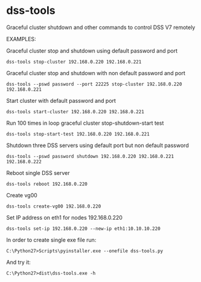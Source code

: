 # dss-tools
Graceful cluster shutdown and other commands to control DSS V7 remotely

EXAMPLES:

Graceful cluster stop and shutdown using default password and port

	dss-tools stop-cluster 192.168.0.220 192.168.0.221
Graceful cluster stop and shutdown with non default password and port

	dss-tools --pswd password --port 22225 stop-cluster 192.168.0.220 192.168.0.221
Start cluster with default password and port

	dss-tools start-cluster 192.168.0.220 192.168.0.221
Run 100 times in loop graceful cluster stop-shutdown-start test

	dss-tools stop-start-test 192.168.0.220 192.168.0.221
Shutdown three DSS servers using default port but non default password

	dss-tools --pswd password shutdown 192.168.0.220 192.168.0.221 192.168.0.222
Reboot single DSS server

	dss-tools reboot 192.168.0.220
Create vg00

	dss-tools create-vg00 192.168.0.220
Set IP address on eth1 for nodes 192.168.0.220

	dss-tools set-ip 192.168.0.220 --new-ip eth1:10.10.10.220


In order to create single exe file run:

	C:\Python27>Scripts\pyinstaller.exe --onefile dss-tools.py
And try it:

	C:\Python27>dist\dss-tools.exe -h
